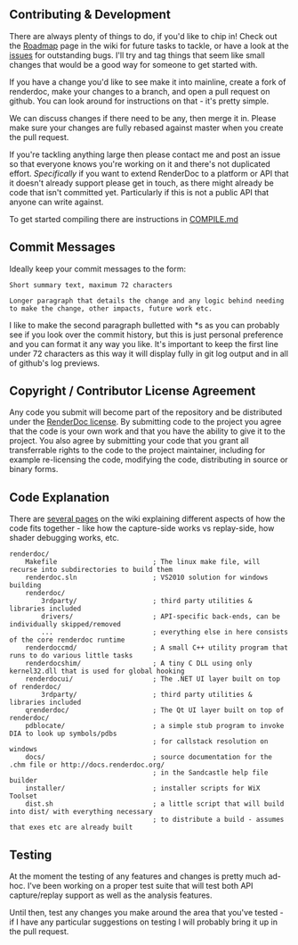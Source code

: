 Contributing & Development
--------------

There are always plenty of things to do, if you'd like to chip in! Check out the [Roadmap](https://github.com/baldurk/renderdoc/wiki/Roadmap) page in the wiki for future tasks to tackle, or have a look at the [issues](https://github.com/baldurk/renderdoc/issues) for outstanding bugs. I'll try and tag things that seem like small changes that would be a good way for someone to get started with.

If you have a change you'd like to see make it into mainline, create a fork of renderdoc, make your changes to a branch, and open a pull request on github. You can look around for instructions on that - it's pretty simple.

We can discuss changes if there need to be any, then merge it in. Please make sure your changes are fully rebased against master when you create the pull request.

If you're tackling anything large then please contact me and post an issue so that everyone knows you're working on it and there's not duplicated effort. *Specifically* if you want to extend RenderDoc to a platform or API that it doesn't already support please get in touch, as there might already be code that isn't committed yet. Particularly if this is not a public API that anyone can write against.

To get started compiling there are instructions in [COMPILE.md](COMPILE.md)

Commit Messages
--------------

Ideally keep your commit messages to the form:

```
Short summary text, maximum 72 characters

Longer paragraph that details the change and any logic behind needing
to make the change, other impacts, future work etc.
```

I like to make the second paragraph bulletted with *s as you can probably see if you look over the commit history, but this is just personal preference and you can format it any way you like. It's important to keep the first line under 72 characters as this way it will display fully in git log output and in all of github's log previews.

Copyright / Contributor License Agreement
--------------

Any code you submit will become part of the repository and be distributed under the [RenderDoc license](LICENSE.md). By submitting code to the project you agree that the code is your own work and that you have the ability to give it to the project. You also agree by submitting your code that you grant all transferrable rights to the code to the project maintainer, including for example re-licensing the code, modifying the code, distributing in source or binary forms.

Code Explanation
--------------

There are [several pages](https://github.com/baldurk/renderdoc/wiki/Code-Dives) on the wiki explaining different aspects of how the code fits together - like how the capture-side works vs replay-side, how shader debugging works, etc.

    renderdoc/ 
        Makefile                        ; The linux make file, will recurse into subdirectories to build them
        renderdoc.sln                   ; VS2010 solution for windows building
        renderdoc/
            3rdparty/                   ; third party utilities & libraries included
            drivers/                    ; API-specific back-ends, can be individually skipped/removed
            ...                         ; everything else in here consists of the core renderdoc runtime
        renderdoccmd/                   ; A small C++ utility program that runs to do various little tasks
        renderdocshim/                  ; A tiny C DLL using only kernel32.dll that is used for global hooking
        renderdocui/                    ; The .NET UI layer built on top of renderdoc/
            3rdparty/                   ; third party utilities & libraries included
        qrenderdoc/                     ; The Qt UI layer built on top of renderdoc/
        pdblocate/                      ; a simple stub program to invoke DIA to look up symbols/pdbs
                                        ; for callstack resolution on windows
        docs/                           ; source documentation for the .chm file or http://docs.renderdoc.org/
                                        ; in the Sandcastle help file builder
        installer/                      ; installer scripts for WiX Toolset
        dist.sh                         ; a little script that will build into dist/ with everything necessary
                                        ; to distribute a build - assumes that exes etc are already built

Testing
--------------

At the moment the testing of any features and changes is pretty much ad-hoc. I've been working on a proper test suite that will test both API capture/replay support as well as the analysis features.

Until then, test any changes you make around the area that you've tested - if I have any particular suggestions on testing I will probably bring it up in the pull request.
